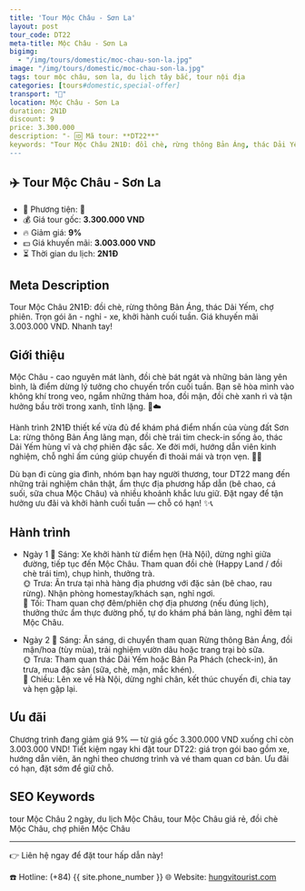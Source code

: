 ```yaml
---
title: 'Tour Mộc Châu - Sơn La'
layout: post
tour_code: DT22
meta-title: Mộc Châu - Sơn La
bigimg:
  - "/img/tours/domestic/moc-chau-son-la.jpg"
image: "/img/tours/domestic/moc-chau-son-la.jpg"
tags: tour mộc châu, sơn la, du lịch tây bắc, tour nội địa
categories: [tours#domestic,special-offer]
transport: "🚌"
location: Mộc Châu - Sơn La
duration: 2N1Đ
discount: 9
price: 3.300.000
description: "- 🆔 Mã tour: **DT22**"
keywords: "Tour Mộc Châu 2N1Đ: đồi chè, rừng thông Bản Áng, thác Dải Yếm, chợ phiên. Trọn gói ăn - nghỉ - xe, khởi hành cuối tuần. Giá khuyến mãi 3.003.000 VND. Nhanh tay!"
---
```


## ✈️ Tour Mộc Châu - Sơn La



- 🚗 Phương tiện: **🚌**
- 💰 Giá tour gốc: **3.300.000 VND**
- 🔥 Giảm giá: **9%**
- 💵 Giá khuyến mãi: **3.003.000 VND**
- ⏳ Thời gian du lịch: **2N1Đ**

## Meta Description
Tour Mộc Châu 2N1Đ: đồi chè, rừng thông Bản Áng, thác Dải Yếm, chợ phiên. Trọn gói ăn - nghỉ - xe, khởi hành cuối tuần. Giá khuyến mãi 3.003.000 VND. Nhanh tay!

## Giới thiệu
Mộc Châu - cao nguyên mát lành, đồi chè bát ngát và những bản làng yên bình, là điểm dừng lý tưởng cho chuyến trốn cuối tuần. Bạn sẽ hòa mình vào không khí trong veo, ngắm những thảm hoa, đồi mận, đồi chè xanh rì và tận hưởng bầu trời trong xanh, tĩnh lặng. 🌿☁️

Hành trình 2N1Đ thiết kế vừa đủ để khám phá điểm nhấn của vùng đất Sơn La: rừng thông Bản Áng lãng mạn, đồi chè trái tim check-in sống ảo, thác Dải Yếm hùng vĩ và chợ phiên đặc sắc. Xe đời mới, hướng dẫn viên kinh nghiệm, chỗ nghỉ ấm cúng giúp chuyến đi thoải mái và trọn vẹn. 🚌📸

Dù bạn đi cùng gia đình, nhóm bạn hay người thương, tour DT22 mang đến những trải nghiệm chân thật, ẩm thực địa phương hấp dẫn (bê chao, cá suối, sữa chua Mộc Châu) và nhiều khoảnh khắc lưu giữ. Đặt ngay để tận hưởng ưu đãi và khởi hành cuối tuần — chỗ có hạn! ✨📞

## Hành trình
- Ngày 1
  🌅 Sáng: Xe khởi hành từ điểm hẹn (Hà Nội), dừng nghỉ giữa đường, tiếp tục đến Mộc Châu. Tham quan đồi chè (Happy Land / đồi chè trái tim), chụp hình, thưởng trà.  
  🌞 Trưa: Ăn trưa tại nhà hàng địa phương với đặc sản (bê chao, rau rừng). Nhận phòng homestay/khách sạn, nghỉ ngơi.  
  🌙 Tối: Tham quan chợ đêm/phiên chợ địa phương (nếu đúng lịch), thưởng thức ẩm thực đường phố, tự do khám phá bản làng, nghỉ đêm tại Mộc Châu.

- Ngày 2
  🌅 Sáng: Ăn sáng, di chuyển tham quan Rừng thông Bản Áng, đồi mận/hoa (tùy mùa), trải nghiệm vườn dâu hoặc trang trại bò sữa.  
  🌞 Trưa: Tham quan thác Dải Yếm hoặc Bản Pa Phách (check-in), ăn trưa, mua đặc sản (sữa, chè, mận, mắc khén).  
  🌙 Chiều: Lên xe về Hà Nội, dừng nghỉ chân, kết thúc chuyến đi, chia tay và hẹn gặp lại.

## Ưu đãi
Chương trình đang giảm giá 9% — từ giá gốc 3.300.000 VND xuống chỉ còn 3.003.000 VND! Tiết kiệm ngay khi đặt tour DT22: giá trọn gói bao gồm xe, hướng dẫn viên, ăn nghỉ theo chương trình và vé tham quan cơ bản. Ưu đãi có hạn, đặt sớm để giữ chỗ.

## SEO Keywords
tour Mộc Châu 2 ngày, du lịch Mộc Châu, tour Mộc Châu giá rẻ, đồi chè Mộc Châu, chợ phiên Mộc Châu

---

👉 Liên hệ ngay để đặt tour hấp dẫn này!

☎️ Hotline: (+84) {{ site.phone_number }}
🌐 Website: [hungvitourist.com](https://hungvitourist.com)

